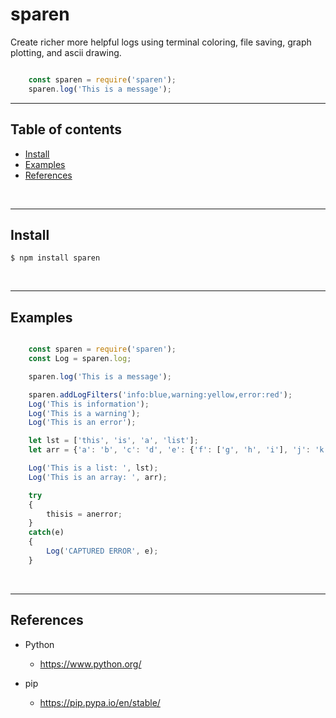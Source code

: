 
# sparen

Create richer more helpful logs using terminal coloring, file saving,
graph plotting, and ascii drawing.

``` javascript

    const sparen = require('sparen');
    sparen.log('This is a message');

```

---------------------------------------------------------------------
## Table of contents

* [Install](#install)
* [Examples](#examples)
* [References](#references)

&nbsp;

---------------------------------------------------------------------
## Install

    $ npm install sparen

&nbsp;


---------------------------------------------------------------------
## Examples

``` javascript

    const sparen = require('sparen');
    const Log = sparen.log;

    sparen.log('This is a message');

    sparen.addLogFilters('info:blue,warning:yellow,error:red');
    Log('This is information');
    Log('This is a warning');
    Log('This is an error');

    let lst = ['this', 'is', 'a', 'list'];
    let arr = {'a': 'b', 'c': 'd', 'e': {'f': ['g', 'h', 'i'], 'j': 'k'}};

    Log('This is a list: ', lst);
    Log('This is an array: ', arr);

    try
    {
        thisis = anerror;
    }
    catch(e)
    {
        Log('CAPTURED ERROR', e);
    }

```


&nbsp;


---------------------------------------------------------------------
## References

- Python
    - https://www.python.org/

- pip
    - https://pip.pypa.io/en/stable/

